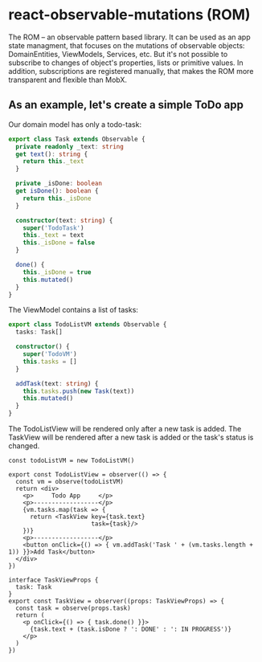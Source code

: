 # react-observable-mutations (ROM)

The ROM – an observable pattern based library. It can be used as an app state managment, that focuses on the mutations of observable objects: DomainEntities, ViewModels, Services, etc. But it's not possible to subscribe to changes of object's properties, lists or primitive values. In addition, subscriptions are registered manually, that makes the ROM more transparent and flexible than MobX.

## As an example, let's create a simple ToDo app
Our domain model has only a todo-task:

```ts
export class Task extends Observable {
  private readonly _text: string
  get text(): string {
    return this._text
  }

  private _isDone: boolean
  get isDone(): boolean {
    return this._isDone
  }

  constructor(text: string) {
    super('TodoTask')
    this._text = text
    this._isDone = false
  }

  done() {
    this._isDone = true
    this.mutated()
  }
}

```

The ViewModel contains a list of tasks:

```ts
export class TodoListVM extends Observable {
  tasks: Task[]

  constructor() {
    super('TodoVM')
    this.tasks = []
  }

  addTask(text: string) {
    this.tasks.push(new Task(text))
    this.mutated()
  }
}
```

The TodoListView will be rendered only after a new task is added.
The TaskView will be rendered after a new task is added or the task's status is changed.

```tsx
const todoListVM = new TodoListVM()

export const TodoListView = observer(() => {
  const vm = observe(todoListVM)
  return <div>
    <p>     Todo App     </p>
    <p>------------------</p>
    {vm.tasks.map(task => {
      return <TaskView key={task.text}
                       task={task}/>
    })}
    <p>------------------</p>
    <button onClick={() => { vm.addTask('Task ' + (vm.tasks.length + 1)) }}>Add Task</button>
  </div>
})

interface TaskViewProps {
  task: Task
}
export const TaskView = observer((props: TaskViewProps) => {
  const task = observe(props.task)
  return (
    <p onClick={() => { task.done() }}>
      {task.text + (task.isDone ? ': DONE' : ': IN PROGRESS')}
    </p>
  )
})

```


